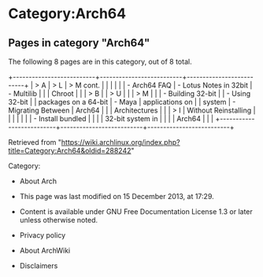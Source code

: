 Category:Arch64
===============

Pages in category "Arch64"
--------------------------

The following 8 pages are in this category, out of 8 total.

+--------------------------+--------------------------+--------------------------+
| > A                      | > L                      | > M cont.                |
|                          |                          |                          |
| -   Arch64 FAQ           | -   Lotus Notes in 32bit | -   Multilib             |
|                          |     Chroot               |                          |
| > B                      |                          | > U                      |
|                          | > M                      |                          |
| -   Building 32-bit      |                          | -   Using 32-bit         |
|     packages on a 64-bit | -   Maya                 |     applications on      |
|     system               | -   Migrating Between    |     Arch64               |
|                          |     Architectures        |                          |
| > I                      |     Without Reinstalling |                          |
|                          |                          |                          |
| -   Install bundled      |                          |                          |
|     32-bit system in     |                          |                          |
|     Arch64               |                          |                          |
+--------------------------+--------------------------+--------------------------+

Retrieved from
"https://wiki.archlinux.org/index.php?title=Category:Arch64&oldid=288242"

Category:

-   About Arch

-   This page was last modified on 15 December 2013, at 17:29.
-   Content is available under GNU Free Documentation License 1.3 or
    later unless otherwise noted.
-   Privacy policy
-   About ArchWiki
-   Disclaimers

